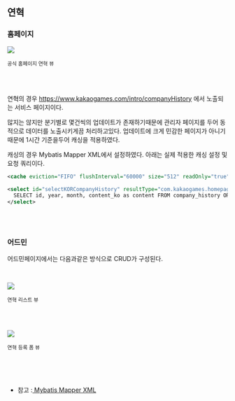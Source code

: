 ## 연혁

### 홈페이지

![](https://raw.githubusercontent.com/tjdcks12/OfficialHomepage/master/images/companyHistory1.png)

<sub>공식 홈페이지 연혁 뷰</sub>



<br>

<br>

연혁의 경우 https://www.kakaogames.com/intro/companyHistory 에서 노출되는 서비스 페이지이다.

많지는 않지만 분기별로 몇건씩의 업데이트가 존재하기때문에 관리자 페이지를 두어 동적으로 데이터를 노출시키게끔 처리하고있다. 업데이트에 크게 민감한 페이지가 아니기때문에 1시간 기준을두어 캐싱을 적용하였다.

캐싱의 경우 Mybatis Mapper XML에서 설정하였다. 아래는 실제 적용한 캐싱 설정 및 요청 쿼리이다.

```xml
<cache eviction="FIFO" flushInterval="60000" size="512" readOnly="true"/>

<select id="selectKORCompanyHistory" resultType="com.kakaogames.homepage.model.CompanyHistoryDTO">
  SELECT id, year, month, content_ko as content FROM company_history ORDER BY year DESC, month DESC
</select>
```



<br>

<br>

### 어드민

어드민페이지에서는 다음과같은 방식으로 CRUD가 구성된다.

<br>

![](https://raw.githubusercontent.com/tjdcks12/OfficialHomepage/master/images/companyHistory2.png)

<sub>연혁 리스트 뷰</sub>


<br><br>

![](https://raw.githubusercontent.com/tjdcks12/OfficialHomepage/master/images/companyHistory3.png)

<sub>연혁 등록 폼 뷰</sub>


<br><br><br>

* 참고 :[ Mybatis Mapper XML](http://www.mybatis.org/mybatis-3/ko/sqlmap-xml.html)